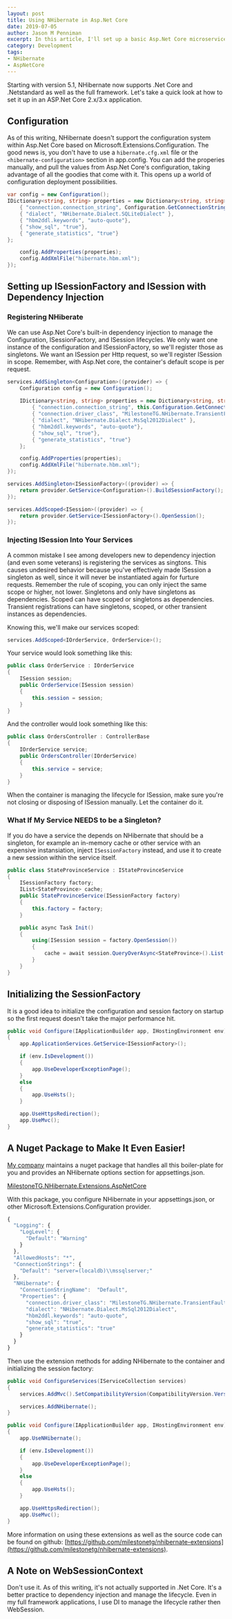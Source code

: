 ```yaml
---
layout: post
title: Using NHibernate in Asp.Net Core
date: 2019-07-05
author: Jason M Penniman
excerpt: In this article, I'll set up a basic Asp.Net Core microservice with NHibernate.
category: Development
tags:
- NHibernate
- AspNetCore
---
```


Starting with version 5.1, NHibernate now supports .Net Core and .Netstandard as well as the full framework. Let's take a quick look at how to set it up in an ASP.Net Core 2.x/3.x application.

## Configuration

As of this writing, NHibernate doesn't support the configuration system within Asp.Net Core based on Microsoft.Extensions.Configuration. The good news is, you don't have to use a `hibernate.cfg.xml` file or the `<hibernate-configuration>` section in app.config. You can add the properies manually, and pull the values from Asp.Net Core's configuration, taking advantage of all the goodies that come with it. This opens up a world of configuration deployment possibilities.

``` cs
var config = new Configuration();
IDictionary<string, string> properties = new Dictionary<string, string> {
    { "connection.connection_string", Configuration.GetConnectionString("Default") },
    { "dialect", "NHibernate.Dialect.SQLiteDialect" },
    { "hbm2ddl.keywords", "auto-quote"},
    { "show_sql", "true"},
    { "generate_statistics", "true"}
};

    config.AddProperties(properties);
    config.AddXmlFile("hibernate.hbm.xml");
});
```

## Setting up  ISessionFactory and ISession with Dependency Injection

### Registering NHiberate

We can use Asp.Net Core's built-in dependency injection to manage the Configuration, ISessionFactory, and ISession lifecycles. We only want one instance of the configuration and ISessionFactory, so we'll register those as singletons. We want an ISession per Http request, so we'll register ISession in scope. Remember, with Asp.Net core, the container's default scope is per request.

``` cs
services.AddSingleton<Configuration>((provider) => {
    Configuration config = new Configuration();
           
    IDictionary<string, string> properties = new Dictionary<string, string> {
        { "connection.connection_string", this.Configuration.GetConnectionString("Default") },
        { "connection.driver_class", "MilestoneTG.NHibernate.TransientFaultHandling.SqlServer.SqlAzureClientDriver, MilestoneTG.NHibernate.TransientFaultHandling.SqlServer" },
        { "dialect", "NHibernate.Dialect.MsSql2012Dialect" },
        { "hbm2ddl.keywords", "auto-quote"},
        { "show_sql", "true"},
        { "generate_statistics", "true"}
    };

    config.AddProperties(properties);
    config.AddXmlFile("hibernate.hbm.xml");
});

services.AddSingleton<ISessionFactory>((provider) => {
    return provider.GetService<Configuration>().BuildSessionFactory();
});

services.AddScoped<ISession>((provider) => {
    return provider.GetService<ISessionFactory>().OpenSession();
});
```

### Injecting ISession Into Your Services

A common mistake I see among developers new to dependency injection (and even some veterans) is registering the services as singtons. This causes undesired behavior because you've effectively made ISession a singleton as well, since it will never be instantiated again for furture requests. Remember the rule of scoping, you can only inject the same scope or higher, not lower. Singletons and only have singletons as dependencies. Scoped can have scoped or singletons as dependencies. Transient registrations can have singletons, scoped, or other transient instances as dependencies.

Knowing this, we'll make our services scoped:

``` cs
services.AddScoped<IOrderService, OrderService>();
```

Your service would look something like this:

``` cs
public class OrderService : IOrderService
{
    ISession session;
    public OrderService(ISession session)
    {
        this.session = session;
    }
}
```

And the controller would look something like this:

``` cs
public class OrdersController : ControllerBase
{
    IOrderService service;
    public OrdersController(IOrderService)
    {
        this.service = service;
    }
}
```

When the container is managing the lifecycle for ISession, make sure you're not closing or disposing of ISession manually. Let the container do it.

### What If My Service NEEDS to be a Singleton?

If you do have a service the depends on NHibernate that should be a singleton, for example an in-memory cache or other service with an expensive instansiation, inject `ISessionFactory` instead, and use it to create a new session within the service itself.

``` cs
public class StateProvinceService : IStateProvinceService
{
    ISessionFactory factory;
    IList<StateProvince> cache;
    public StateProvinceService(ISessionFactory factory)
    {
        this.factory = factory;
    }

    public async Task Init()
    {
        using(ISession session = factory.OpenSession())
        {
            cache = await session.QueryOverAsync<StateProvince>().List();
        }
    }
}
```


## Initializing the SessionFactory

It is a good idea to initialize the configuration and session factory on startup so the first request doesn't take the major performance hit.

``` cs
public void Configure(IApplicationBuilder app, IHostingEnvironment env)
{
    app.ApplicationServices.GetService<ISessionFactory>(); 

    if (env.IsDevelopment())
    {
        app.UseDeveloperExceptionPage();
    }
    else
    {
        app.UseHsts();
    }

    app.UseHttpsRedirection();
    app.UseMvc();
}
```

## A Nuget Package to Make It Even Easier!

[My company](https://milestonetg.com) maintains a nuget package that handles all this boiler-plate for you and provides an NHibernate options section for appsettings.json.

[MilestoneTG.NHibernate.Extensions.AspNetCore](https://www.nuget.org/packages/MilestoneTG.NHibernate.Extensions.AspNetCore/)

With this package, you configure NHibernate in your appsettings.json, or other Microsoft.Extensions.Configuration provider.

``` js
{
  "Logging": {
    "LogLevel": {
      "Default": "Warning"
    }
  },
  "AllowedHosts": "*",
  "ConnectionStrings": {
    "Default": "server=(localdb)\\mssqlserver;"
  },
  "NHibernate": {
    "ConnectionStringName":  "Default",
    "Properties": {
      "connection.driver_class": "MilestoneTG.NHibernate.TransientFaultHandling.SqlServer.SqlAzureClientDriver, MilestoneTG.NHibernate.TransientFaultHandling.SqlServer",
      "dialect": "NHibernate.Dialect.MsSql2012Dialect",
      "hbm2ddl.keywords": "auto-quote",
      "show_sql": "true",
      "generate_statistics": "true"
    }
  }
}
```

Then use the extension methods for adding NHibernate to the container and initializing the session factory:

``` cs
public void ConfigureServices(IServiceCollection services)
{
    services.AddMvc().SetCompatibilityVersion(CompatibilityVersion.Version_2_1);

    services.AddNHibernate();
}

public void Configure(IApplicationBuilder app, IHostingEnvironment env)
{
    app.UseNHibernate();

    if (env.IsDevelopment())
    {
        app.UseDeveloperExceptionPage();
    }
    else
    {
        app.UseHsts();
    }

    app.UseHttpsRedirection();
    app.UseMvc();
}
```

More information on using these extensions as well as the source code can be found on github: [https://github.com/milestonetg/nhibernate-extensions](https://github.com/milestonetg/nhibernate-extensions).

## A Note on WebSessionContext

Don't use it. As of this writing, it's not actually supported in .Net Core. It's a better practice to dependency injection and manage the lifecycle. Even in my full framework applications, I use DI to manage the lifecycle rather then WebSession.
